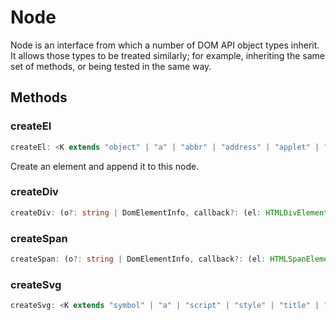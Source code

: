 <!--
 * @Author: haifeng.lu haifeng.lu@ly.com
 * @Date: 2022-12-21 10:43:24
 * @LastEditors: haifeng.lu
 * @LastEditTime: 2022-12-21 10:43:26
 * @Description: 
-->
# Node

Node is an interface from which a number of DOM API object types inherit. It allows those types to be treated similarly; for example, inheriting the same set of methods, or being tested in the same way.

## Methods

### createEl

```ts
createEl: <K extends "object" | "a" | "abbr" | "address" | "applet" | "area" | "article" | "aside" | "audio" | "b" | "base" | "basefont" | "bdi" | "bdo" | "blockquote" | "body" | "br" | "button" | "canvas" | ... 99 more ... | "wbr">(tag: K, o?: string | DomElementInfo, callback?: (el: HTMLElementTagNameMap[K]) => void) => HTM...
```

Create an element and append it to this node.

### createDiv

```ts
createDiv: (o?: string | DomElementInfo, callback?: (el: HTMLDivElement) => void) => HTMLDivElement
```

### createSpan

```ts
createSpan: (o?: string | DomElementInfo, callback?: (el: HTMLSpanElement) => void) => HTMLSpanElement
```

### createSvg

```ts
createSvg: <K extends "symbol" | "a" | "script" | "style" | "title" | "circle" | "clipPath" | "defs" | "desc" | "ellipse" | "feBlend" | "feColorMatrix" | "feComponentTransfer" | "feComposite" | "feConvolveMatrix" | ... 41 more ... | "view">(tag: K, o?: string | SvgElementInfo, callback?: (el: SVGElementTagNameMap[K]) => void) ...
```
